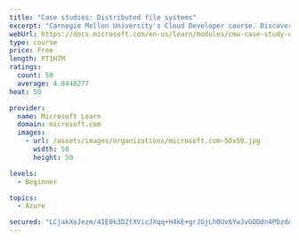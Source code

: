 ```yaml
---
title: "Case studies: Distributed file systems"
excerpt: "Carnegie Mellon University's Cloud Developer course. Discover how distributed file systems work, then learn about Hadoop and Ceph."
webUrl: https://docs.microsoft.com/en-us/learn/modules/cmu-case-study-distributed-file-systems/
type: course
price: Free
length: PT1H7M
ratings:
  count: 58
  average: 4.8448277
heat: 50

provider:
  name: Microsoft Learn
  domain: microsoft.com
  images:
    - url: /assets/images/organizations/microsoft.com-50x50.jpg
      width: 50
      height: 50

levels:
  - Beginner

topics:
  - Azure

secured: "LCjakXoJezm/4IE0k3D2tXVicJXqq+H4kE+grJGjLh0Uv6YwJvGODdn4PDzdAMtF4dWnrscCFHDa3e1JiI8CNAOcSSU3YRO7lYP+RjrG1uD/FGlY0hsQvVhudeAJPdeAeub4o+dLZh91J9L2toixj5JJ/UlRWSysaT1kjMrNGIJs5XvfegZ67eh87ZHlQjV9N1KW6Vk4IaySOozCL14nYq8JHEOWK8pkVG7elvUl8Gp+Fy8ZfNfSrYG0RsFs5sT6Cm46z3sgW0881sMkjpQnCdHS7deb3Cn8sA9PV57AX61By+2m4P65gf1qL5FEM8oZTwbSC8I3ilBlUOuoPadJNT69x6mY4Owp5/tSUfja+zw831TJxExJu6h7uQvUJDFrqWR19Of4UWNx7/tlcrPcRj2IlRFn7f1Wfnaw7VXhEAM=;nmVJB+Tgu1xE4R8f2NfKpw=="
---
```


